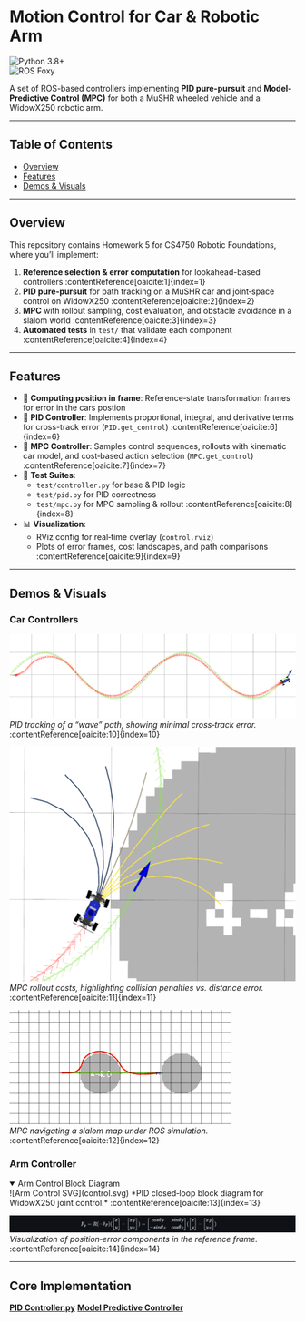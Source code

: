 # Motion Control for Car & Robotic Arm  
![Python 3.8+](https://img.shields.io/badge/Python-3.8%2B-blue)  
![ROS Foxy](https://img.shields.io/badge/ROS-Foxy-green)  

A set of ROS-based controllers implementing **PID pure-pursuit** and **Model-Predictive Control (MPC)** for both a MuSHR wheeled vehicle and a WidowX250 robotic arm. 

---

## Table of Contents

- [Overview](#overview)  
- [Features](#features)  
- [Demos & Visuals](#demos--visuals)  


---

## Overview

This repository contains Homework 5 for CS4750 Robotic Foundations, where you’ll implement:  
1. **Reference selection & error computation** for lookahead-based controllers :contentReference[oaicite:1]{index=1}  
2. **PID pure-pursuit** for path tracking on a MuSHR car and joint‐space control on WidowX250 :contentReference[oaicite:2]{index=2}  
3. **MPC** with rollout sampling, cost evaluation, and obstacle avoidance in a slalom world :contentReference[oaicite:3]{index=3}  
4. **Automated tests** in `test/` that validate each component :contentReference[oaicite:4]{index=4}

---

## Features

- 📏 **Computing position in frame**: Reference‐state transformation frames for error in the cars postion  
- 🔄 **PID Controller**: Implements proportional, integral, and derivative terms for cross-track error (`PID.get_control`) :contentReference[oaicite:6]{index=6}  
- 🚀 **MPC Controller**: Samples control sequences, rollouts with kinematic car model, and cost‐based action selection (`MPC.get_control`) :contentReference[oaicite:7]{index=7}  
- 🧪 **Test Suites**:  
  - `test/controller.py` for base & PID logic  
  - `test/pid.py` for PID correctness  
  - `test/mpc.py` for MPC sampling & rollout :contentReference[oaicite:8]{index=8}  
- 📊 **Visualization**:  
  - RViz config for real‐time overlay (`control.rviz`)  
  - Plots of error frames, cost landscapes, and path comparisons :contentReference[oaicite:9]{index=9}

---

## Demos & Visuals

### Car Controllers

![PID Wave Path](pid_wave.png)  
*PID tracking of a “wave” path, showing minimal cross‐track error.* :contentReference[oaicite:10]{index=10}  

![Cost Landscape](cost_plot.png)  
*MPC rollout costs, highlighting collision penalties vs. distance error.* :contentReference[oaicite:11]{index=11}  

![Slalom Obstacle Course](slalom.png)  
*MPC navigating a slalom map under ROS simulation.* :contentReference[oaicite:12]{index=12}  

### Arm Controller

<details open>  
<summary>Arm Control Block Diagram</summary>  
![Arm Control SVG](control.svg)  
*PID closed‐loop block diagram for WidowX250 joint control.* :contentReference[oaicite:13]{index=13}  
</details>

![Error in New Frame](error_new_frame.png)  
*Visualization of position‐error components in the reference frame.* :contentReference[oaicite:14]{index=14}  

---

## Core Implementation
[**PID Controller.py**](/car_controller/src/car_controller/pid.py) 
[**Model Predictive Controller**](car_controller/src/car_controller/mpc.py)

